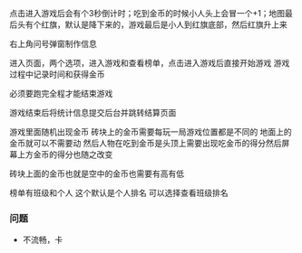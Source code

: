 点击进入游戏后会有个3秒倒计时；吃到金币的时候小人头上会冒一个+1；地图最后头有个红旗，默认是降下来的，游戏最后是小人到红旗底部，然后红旗升上来

右上角问号弹窗制作信息

进入页面，两个选项，进入游戏和查看榜单，点击进入游戏后直接开始游戏
游戏过程中记录时间和获得金币

必须要跑完全程才能结束游戏

游戏结束后将统计信息提交后台并跳转结算页面

游戏里面随机出现金币 砖块上的金币需要每玩一局游戏位置都是不同的 地面上的金币就可以不需要动 然后人物在吃到金币是头顶上需要出现吃金币的得分然后屏幕上方金币的得分也随之改变

砖块上面的金币也就是空中的金币也需要有高有低

榜单有班级和个人
这个默认是个人排名
可以选择查看班级排名

### 问题

+ 不流畅，卡